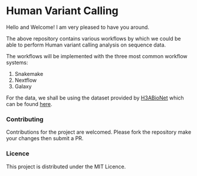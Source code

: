 # **Human Variant Calling**

Hello and Welcome! I am very pleased to have you around.

The above repository contains various workflows by which we could be able to 
perform Human variant calling analysis on sequence data.

The workflows will be implemented with the three most common 
workflow systems:
1. Snakemake
2. Nextflow
3. Galaxy

For the data, we shall be using the dataset provided by [H3ABioNet](https://www.h3abionet.org/) 
which can be found [here](http://h3data.cbio.uct.ac.za/assessments/NextGenVariantCalling/practice/H3A_VarCall_TestData.2017.zip).


### **Contributing**

Contributions for the project are welcomed. Please fork the 
repository make your changes then submit a PR. 

### **Licence**
This project is distributed under the MIT Licence.

